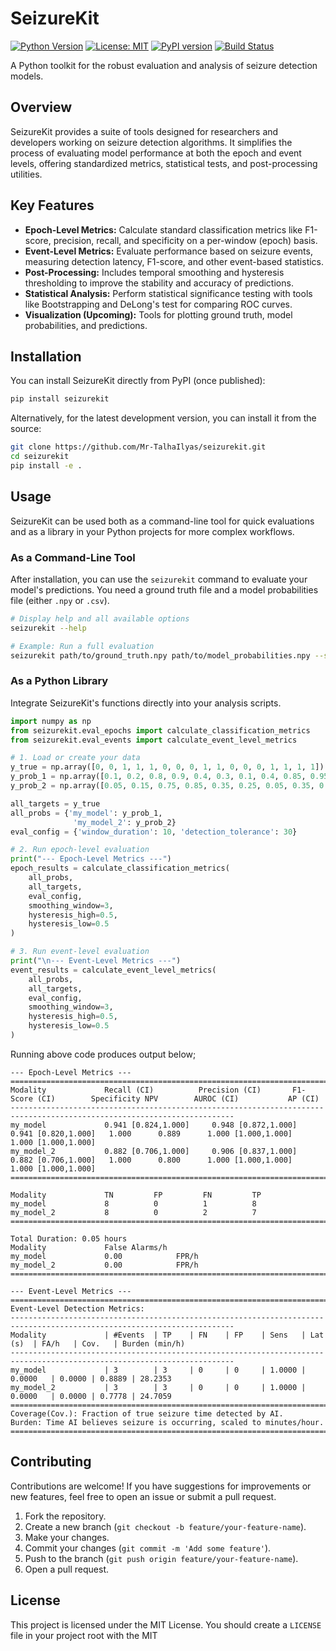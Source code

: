 # SeizureKit

[![Python Version](https://img.shields.io/badge/python-3.8+-blue.svg)](https://www.python.org/downloads/)
[![License: MIT](https://img.shields.io/badge/License-MIT-yellow.svg)](https://opensource.org/licenses/MIT)
[![PyPI version](https://badge.fury.io/py/seizurekit.svg)](https://badge.fury.io/py/seizurekit)
[![Build Status](https://github.com/Mr-TalhaIlyas/seizurekit/actions/workflows/python-package.yml/badge.svg)](https://github.com/Mr-TalhaIlyas/seizurekit/actions)

A Python toolkit for the robust evaluation and analysis of seizure detection models.

## Overview

SeizureKit provides a suite of tools designed for researchers and developers working on seizure detection algorithms. It simplifies the process of evaluating model performance at both the epoch and event levels, offering standardized metrics, statistical tests, and post-processing utilities.

## Key Features

- **Epoch-Level Metrics:** Calculate standard classification metrics like F1-score, precision, recall, and specificity on a per-window (epoch) basis.
- **Event-Level Metrics:** Evaluate performance based on seizure events, measuring detection latency, F1-score, and other event-based statistics.
- **Post-Processing:** Includes temporal smoothing and hysteresis thresholding to improve the stability and accuracy of predictions.
- **Statistical Analysis:** Perform statistical significance testing with tools like Bootstrapping and DeLong's test for comparing ROC curves.
- **Visualization (Upcoming):** Tools for plotting ground truth, model probabilities, and predictions.

## Installation

You can install SeizureKit directly from PyPI (once published):

```bash
pip install seizurekit
```

Alternatively, for the latest development version, you can install it from the source:

```bash
git clone https://github.com/Mr-TalhaIlyas/seizurekit.git
cd seizurekit
pip install -e .
```

## Usage

SeizureKit can be used both as a command-line tool for quick evaluations and as a library in your Python projects for more complex workflows.

### As a Command-Line Tool

After installation, you can use the `seizurekit` command to evaluate your model's predictions. You need a ground truth file and a model probabilities file (either `.npy` or `.csv`).

```bash
# Display help and all available options
seizurekit --help

# Example: Run a full evaluation
seizurekit path/to/ground_truth.npy path/to/model_probabilities.npy --smoothing_window 5 --hyst_high 0.7 --hyst_low 0.3
```

### As a Python Library

Integrate SeizureKit's functions directly into your analysis scripts.

```python
import numpy as np
from seizurekit.eval_epochs import calculate_classification_metrics
from seizurekit.eval_events import calculate_event_level_metrics

# 1. Load or create your data
y_true = np.array([0, 0, 1, 1, 1, 0, 0, 0, 1, 1, 0, 0, 0, 1, 1, 1, 1])
y_prob_1 = np.array([0.1, 0.2, 0.8, 0.9, 0.4, 0.3, 0.1, 0.4, 0.85, 0.95, 0.2, 0.1, 0.3, 0.99, 0.98, 0.97, 0.5])
y_prob_2 = np.array([0.05, 0.15, 0.75, 0.85, 0.35, 0.25, 0.05, 0.35, 0.8, 0.9, 0.15, 0.05, 0.25, 0.95, 0.9, 0.92, 0.45])

all_targets = y_true
all_probs = {'my_model': y_prob_1,
              'my_model_2': y_prob_2}
eval_config = {'window_duration': 10, 'detection_tolerance': 30}

# 2. Run epoch-level evaluation
print("--- Epoch-Level Metrics ---")
epoch_results = calculate_classification_metrics(
    all_probs,
    all_targets,
    eval_config,
    smoothing_window=3,
    hysteresis_high=0.5,
    hysteresis_low=0.5
)

# 3. Run event-level evaluation
print("\n--- Event-Level Metrics ---")
event_results = calculate_event_level_metrics(
    all_probs,
    all_targets,
    eval_config,
    smoothing_window=3,
    hysteresis_high=0.5,
    hysteresis_low=0.5
)
```
Running above code produces output below;
```shell
--- Epoch-Level Metrics ---
========================================================================================================================
Modality             Recall (CI)          Precision (CI)       F1-Score (CI)        Specificity NPV        AUROC (CI)           AP (CI)             
------------------------------------------------------------------------------------------------------------------------
my_model             0.941 [0.824,1.000]     0.948 [0.872,1.000]     0.941 [0.820,1.000]   1.000      0.889      1.000 [1.000,1.000]     1.000 [1.000,1.000]
my_model_2           0.882 [0.706,1.000]     0.906 [0.837,1.000]     0.882 [0.706,1.000]   1.000      0.800      1.000 [1.000,1.000]     1.000 [1.000,1.000]
========================================================================================================================

Modality             TN         FP         FN         TP        
my_model             8          0          1          8         
my_model_2           8          0          2          7         
================================================================================

Total Duration: 0.05 hours
Modality             False Alarms/h 
my_model             0.00            FPR/h
my_model_2           0.00            FPR/h
================================================================================

--- Event-Level Metrics ---
========================================================================================================================
Event-Level Detection Metrics:
------------------------------------------------------------------------------------------------------------------------
Modality             | #Events  | TP    | FN    | FP    | Sens   | Lat (s)  | FA/h   | Cov.   | Burden (min/h) 
------------------------------------------------------------------------------------------------------------------------
my_model             | 3        | 3     | 0     | 0     | 1.0000 | 0.0000   | 0.0000 | 0.8889 | 28.2353        
my_model_2           | 3        | 3     | 0     | 0     | 1.0000 | 0.0000   | 0.0000 | 0.7778 | 24.7059        
========================================================================================================================
Coverage(Cov.): Fraction of true seizure time detected by AI.
Burden: Time AI believes seizure is occurring, scaled to minutes/hour.
========================================================================================================================
```
## Contributing

Contributions are welcome! If you have suggestions for improvements or new features, feel free to open an issue or submit a pull request.

1.  Fork the repository.
2.  Create a new branch (`git checkout -b feature/your-feature-name`).
3.  Make your changes.
4.  Commit your changes (`git commit -m 'Add some feature'`).
5.  Push to the branch (`git push origin feature/your-feature-name`).
6.  Open a pull request.

## License

This project is licensed under the MIT License. You should create a `LICENSE` file in your project root with the MIT